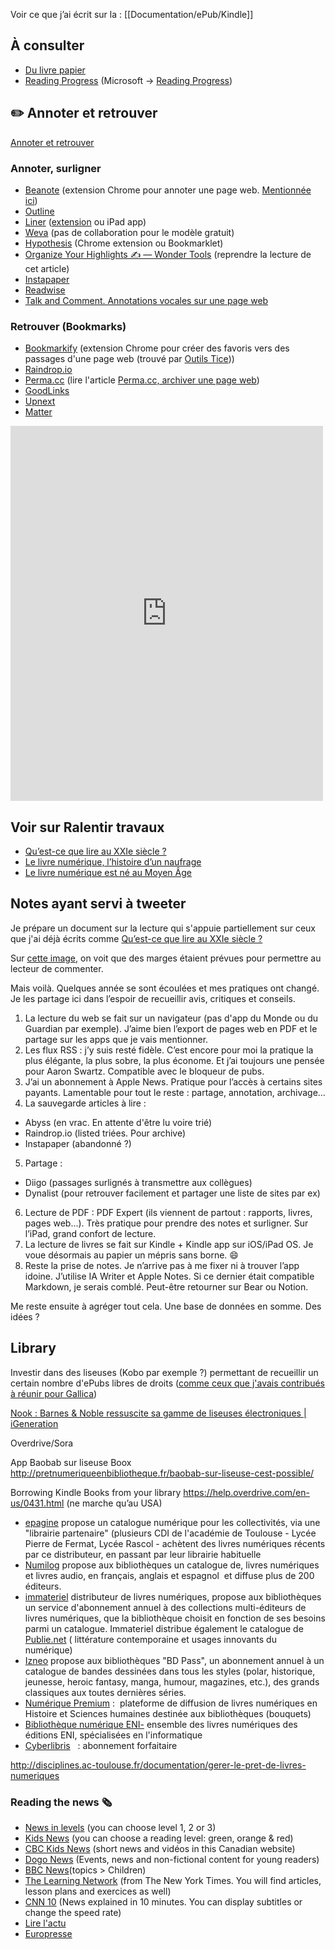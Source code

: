 Voir ce que j’ai écrit sur la : [[Documentation/ePub/Kindle]]

## À consulter
- [Du livre papier](https://blog.keltia.net/2015/07/06/du-livre-papier-dot-dot-dot/)
- [Reading Progress](https://techcrunch.com/2021/05/04/microsofts-reading-progress-makes-assessing-reading-levels-easier-for-kids-and-teachers/) (Microsoft -> [Reading Progress](https://education.microsoft.com/en-us/resource/50b18238))

## ✏️ Annoter et retrouver
[Annoter et retrouver](https://dynalist.io/d/h5rR5CFKulPHprXZTB8eVB-V)

### Annoter, surligner
- [Beanote](https://chrome.google.com/webstore/detail/beanote-note-taking-on-we/nikccehomlnjkmgmhnieecolhgdafajb) (extension Chrome pour annoter une page web. [Mentionnée ici](https://outilstice.com/2021/03/beanote-prendre-des-notes-sur-une-page-web/))
- [Outline](https://outline.com)
- [Liner](http://getliner.com) ([extension](https://support.getliner.com/hc/en-us/articles/360020478251-Use-LINER-Everywhere) ou iPad app)
- [Weva](https://www.weavatools.com) (pas de collaboration pour le modèle gratuit)
- [Hypothesis](https://web.hypothes.is) (Chrome extension ou Bookmarklet)
- [Organize Your Highlights ✍️ — Wonder Tools](https://wondertools.substack.com/p/highlight) (reprendre la lecture de cet article)
- [Instapaper](https://www.instapaper.com)
- [Readwise](https://readwise.io/dashboard)
- [Talk and Comment. Annotations vocales sur une page web](https://outilstice.com/2020/11/talk-and-comment-annotations-vocales-page-web/)

### Retrouver (Bookmarks)
- [Bookmarkify](https://chrome.google.com/webstore/detail/bookmarkify/dnbnfomolmfanljmiaeenbmdefpiaadd?) (extension Chrome pour créer des favoris vers des passages d'une page web (trouvé par [Outils Tice](https://outilstice.com/2020/08/bookmarkify-creer-des-favoris-vers-des-passages-dune-page-web/)))
- [Raindrop.io](https://raindrop.io)
- [Perma.cc](https://perma.cc) (lire l'article [Perma.cc, archiver une page web](https://serveur410.com/perma-cc-archiver-une-page-web/))
- [GoodLinks](https://goodlinks.app/)
- [Upnext](https://www.getupnext.com/)
- [Matter](https://hq.getmatter.app/)

<iframe border=0 frameborder=0 height=600 width=500   
 src="https://twitframe.com/show?url=https://twitter.com/louisderrac/status/1434555457025228807?s=12"></iframe>

## Voir sur Ralentir travaux
- [Qu’est-ce que lire au XXIe siècle ?](https://www.ralentirtravaux.com/le_blog/quest-ce-que-lire-au-xxie-siecle/)
- [Le livre numérique, l’histoire d’un naufrage](https://www.ralentirtravaux.com/le_blog/le-livre-numerique-lhistoire-dun-naufrage/)
- [Le livre numérique est né au Moyen Âge](https://www.ralentirtravaux.com/le_blog/le-livre-numerique-est-ne-au-moyen-age/)

## Notes ayant servi à tweeter
Je prépare un document sur la lecture qui s'appuie partiellement sur ceux que j'ai déjà écrits comme [Qu’est-ce que lire au XXIe siècle ?](https://www.ralentirtravaux.com/le_blog/quest-ce-que-lire-au-xxie-siecle/)

Sur [cette image](https://www.ralentirtravaux.com/le_blog/wp-content/uploads/2017/12/AFBF6C93-B8EC-49A2-9667-F7E03361348F.jpeg), on voit que des marges étaient prévues pour permettre au lecteur de commenter.

Mais voilà. Quelques année se sont écoulées et mes pratiques ont changé. Je les partage ici dans l’espoir de recueillir avis, critiques et conseils.

1. La lecture du web se fait sur un navigateur (pas d'app du Monde ou du Guardian par exemple). J’aime bien l’export de pages web en PDF et le partage sur les apps que je vais mentionner.
2. Les flux RSS : j’y suis resté fidèle. C’est encore pour moi la pratique la plus élégante, la plus sobre, la plus économe. Et j’ai toujours une pensée pour Aaron Swartz. Compatible avec le bloqueur de pubs.
3. J’ai un abonnement à Apple News. Pratique pour l’accès à certains sites payants. Lamentable pour tout le reste : partage, annotation, archivage...
4. La sauvegarde articles à lire :
  - Abyss (en vrac. En attente d'être lu voire trié)
  - Raindrop.io (listed triées. Pour archive)
  - Instapaper (abandonné ?)
5. Partage :
  - Diigo (passages surlignés à transmettre aux collègues)
  - Dynalist (pour retrouver facilement et partager une liste de sites par ex)
6. Lecture de PDF : PDF Expert (ils viennent de partout : rapports, livres, pages web...). Très pratique pour prendre des notes et surligner. Sur l’iPad, grand confort de lecture.
7. La lecture de livres se fait sur Kindle + Kindle app sur iOS/iPad OS. Je voue désormais au papier un mépris sans borne. 😄 
8. Reste la prise de notes. Je n’arrive pas à me fixer ni à trouver l’app idoine. J’utilise IA Writer et Apple Notes. Si ce dernier était compatible Markdown, je serais comblé. Peut-être retourner sur Bear ou Notion.

Me reste ensuite à agréger tout cela. Une base de données en somme. Des idées ?

## Library
Investir dans des liseuses (Kobo par exemple ?) permettant de recueillir un certain nombre d'ePubs libres de droits ([comme ceux que j'avais contribués à réunir pour Gallica](https://gallica.bnf.fr/blog/18012018/150-epub-gallica-selectionnes-par-le-ministere-de-leducation-nationale?mode=desktop))

[Nook : Barnes & Noble ressuscite sa gamme de liseuses électroniques | iGeneration](https://www.igen.fr/accessoires/2021/12/nook-barnes-noble-ressuscite-sa-gamme-de-liseuses-electroniques-126871)

Overdrive/Sora

App Baobab sur liseuse Boox http://pretnumeriqueenbibliotheque.fr/baobab-sur-liseuse-cest-possible/

Borrowing Kindle Books from your library https://help.overdrive.com/en-us/0431.html (ne marche qu’au USA)

- [epagine](https://www.epagine.fr/)  propose un catalogue numérique pour les collectivités, via une "librairie partenaire" (plusieurs CDI de l'académie de Toulouse - Lycée Pierre de Fermat, Lycée Rascol - achètent des livres numériques récents par ce distributeur, en passant par leur librairie habituelle
- [Numilog](http://www.numilog.com/bibliotheque/catalogue/Default.aspx)  propose aux bibliothèques un catalogue de, livres numériques et livres audio, en français, anglais et espagnol  et diffuse plus de 200 éditeurs.  
- [immateriel](http://www.immateriel.fr/)  distributeur de livres numériques, propose aux bibliothèques un service d'abonnement annuel à des collections multi-éditeurs de livres numériques, que la bibliothèque choisit en fonction de ses besoins parmi un catalogue. Immateriel distribue également le catalogue de  [Publie.net](http://librairie.publie.net/fr/statique/espace-bibliotheques)  ( littérature contemporaine et usages innovants du numérique)  
- [Izneo](http://www.izneo.com/biblioth%C3%A8que)  propose aux bibliothèques "BD Pass", un abonnement annuel à un catalogue de bandes dessinées dans tous les styles (polar, historique, jeunesse, heroic fantasy, manga, humour, magazines, etc.), des grands classiques aux toutes dernières séries.  
- [Numérique Premium](http://www.numeriquepremium.com/)  :  plateforme de diffusion de livres numériques en Histoire et Sciences humaines destinée aux bibliothèques (bouquets)  
- [Bibliothèque numérique ENI-](http://www.editions-eni.fr/Bibliotheque-Numerique)  ensemble des livres numériques des éditions ENI, spécialisées en l'informatique  
- [Cyberlibris](http://www.bibliovox.com/)   : abonnement forfaitaire  

http://disciplines.ac-toulouse.fr/documentation/gerer-le-pret-de-livres-numeriques

### Reading the news 🗞
- [News in levels](https://www.newsinlevels.com/) (you can choose level 1, 2 or 3)
- [Kids News](https://www.kidsnews.com.au/news) (you can choose a reading level: green, orange & red)
- [CBC Kids News](https://www.cbc.ca/kidsnews/) (short news and vidéos in this Canadian website)
- [Dogo News](https://www.dogonews.com/) (Events, news and non-fictional content for young readers)
- [BBC News](https://www.bbc.co.uk/news/topics/c40rjmqdlljt/children)(topics > Children)
- [The Learning Network](https://www.nytimes.com/section/learning) (from The New York Times. You will find articles, lesson plans and exercices as well)
- [CNN 10](https://www.cnn.com/cnn10) (News explained in 10 minutes. You can display subtitles or change the speed rate)
- [Lire l'actu](http://lirelactu.fr)
- [Europresse](https://nouveau.europresse.com/Pdf)

